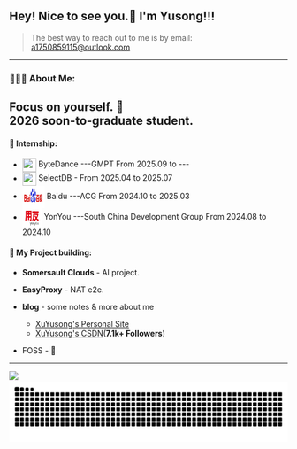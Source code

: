 ## Hey! Nice to see you.👋 I'm Yusong!!! 
> The best way to reach out to me is by email: a1750859115@outlook.com
---
### 👨🏻‍💻  About Me:
**Focus on yourself. 🎯** <br>
**2026 soon-to-graduate student.**
--- 
#### 📑 Internship:
- <div align="left"><img align="center" src="https://genai.owasp.org/wp-content/uploads/2025/02/blogo-67c0f93549138.png" height="25px" width="25px" /> ByteDance ---GMPT From 2025.09 to ---
- <div align="left"><img align="center" src="https://avatars.githubusercontent.com/u/102591873" height="25px" width="25px" /> SelectDB - From 2025.04 to 2025.07 
- <div align="left"><img align="center" src="static/baidu-logo-Photoroom.png" height="40px" width="40px" /> Baidu  ---ACG  From 2024.10 to 2025.03
- <div align="left"><img align="center" src="static/yonyou-logo-Photoroom.png" height="35px" width="35px" /> YonYou  ---South China Development Group  From 2024.08 to 2024.10

#### 🥳 My Project building:

- **Somersault Clouds** - AI project.

- **EasyProxy** - NAT e2e.

- **blog** - some notes & more about me 
  - [XuYusong's Personal Site](https://xuyusong.xyz/)
  - [XuYusong's CSDN](https://blog.csdn.net/2201_75299492)(**7.1k+ Followers**)

- FOSS - 💪
---

![](https://github-readme-stats.vercel.app/api?username=cocobond)
<picture>
  <source media="(prefers-color-scheme: dark)" srcset="https://raw.githubusercontent.com/cocobond/cocobond/output/github-contribution-grid-snake-dark.svg">
  <source media="(prefers-color-scheme: light)" srcset="https://raw.githubusercontent.com/cocobond/cocobond/output/github-contribution-grid-snake.svg">
  <img alt="github-snake" src="https://raw.githubusercontent.com/cocobond/cocobond/output/github-contribution-grid-snake.svg" />
</picture>






